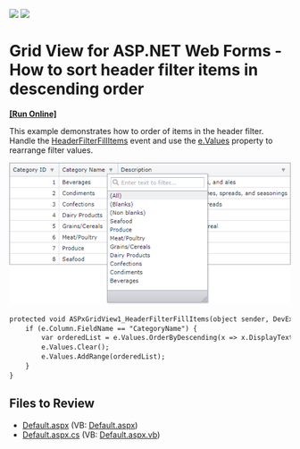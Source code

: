 <!-- default badges list -->
[![](https://img.shields.io/badge/Open_in_DevExpress_Support_Center-FF7200?style=flat-square&logo=DevExpress&logoColor=white)](https://supportcenter.devexpress.com/ticket/details/E4966)
[![](https://img.shields.io/badge/📖_How_to_use_DevExpress_Examples-e9f6fc?style=flat-square)](https://docs.devexpress.com/GeneralInformation/403183)
<!-- default badges end -->

# Grid View for ASP.NET Web Forms - How to sort header filter items in descending order
<!-- run online -->
**[[Run Online]](https://codecentral.devexpress.com/e4966/)**
<!-- run online end -->

This example demonstrates how to order of items in the header filter. Handle the [HeaderFilterFillItems](https://docs.devexpress.com/AspNet/DevExpress.Web.ASPxGridView.HeaderFilterFillItems) event and use the [e.Values](https://docs.devexpress.com/AspNet/DevExpress.Web.ASPxGridHeaderFilterEventArgs.Values) property to rearrange filter values.

![](grid-header-filter-with-descending-order.png)

```aspx
protected void ASPxGridView1_HeaderFilterFillItems(object sender, DevExpress.Web.ASPxGridViewHeaderFilterEventArgs e) {
    if (e.Column.FieldName == "CategoryName") {
        var orderedList = e.Values.OrderByDescending(x => x.DisplayText, new MyComparer()).ToList();
        e.Values.Clear();
        e.Values.AddRange(orderedList);
    }        
}
```

## Files to Review

* [Default.aspx](./CS/WebSite/Default.aspx) (VB: [Default.aspx](./VB/WebSite/Default.aspx))
* [Default.aspx.cs](./CS/WebSite/Default.aspx.cs) (VB: [Default.aspx.vb](./VB/WebSite/Default.aspx.vb))
